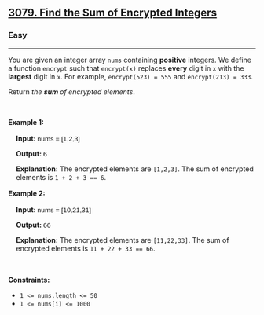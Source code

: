 <h2><a href="https://leetcode.com/problems/find-the-sum-of-encrypted-integers/">3079. Find the Sum of Encrypted Integers</a></h2><h3>Easy</h3><hr><div><p>You are given an integer array <code>nums</code> containing <span class="wiseone-analysis-result wiseone-analysis-result-entity"><strong>positive</strong> integers</span>. We define a function <code><span class="wiseone-analysis-result wiseone-analysis-result-entity">encrypt</span></code> such that <code><span class="wiseone-analysis-result wiseone-analysis-result-entity wiseone-analysis-result-repeat">encrypt</span>(x)</code> replaces <strong>every</strong> digit in <code>x</code> with the <strong>largest</strong> digit in <code>x</code>. For example, <code><span class="wiseone-analysis-result wiseone-analysis-result-entity wiseone-analysis-result-repeat">encrypt</span>(523) = 555</code> and <code>encrypt(213) = 333</code>.</p>

<p>Return <em>the <strong>sum </strong>of encrypted elements</em>.</p>

<p>&nbsp;</p>
<p><strong class="example">Example 1:</strong></p>

<div class="example-block" style="border-color: var(--border-tertiary); border-left-width: 2px; color: var(--text-secondary); font-size: .875rem; margin-bottom: 1rem; margin-top: 1rem; overflow: visible; padding-left: 1rem;">
<p><strong>Input: </strong><span class="example-io" style="font-family: Menlo,sans-serif; font-size: 0.85rem;">nums = [1,2,3]</span></p>

<p><strong>Output: </strong><span class="example-io" style="font-family: Menlo,sans-serif; font-size: 0.85rem;">6</span></p>

<p><strong>Explanation:</strong> The encrypted elements are&nbsp;<code>[1,2,3]</code>. The sum of encrypted elements is <code>1 + 2 + 3 == 6</code>.</p>
</div>

<p><strong class="example">Example 2:</strong></p>

<div class="example-block" style="border-color: var(--border-tertiary); border-left-width: 2px; color: var(--text-secondary); font-size: .875rem; margin-bottom: 1rem; margin-top: 1rem; overflow: visible; padding-left: 1rem;">
<p><strong>Input: </strong><span class="example-io" style="font-family: Menlo,sans-serif; font-size: 0.85rem;">nums = [10,21,31]</span></p>

<p><strong>Output: </strong><span class="example-io" style="font-family: Menlo,sans-serif; font-size: 0.85rem;">66</span></p>

<p><strong>Explanation:</strong> The encrypted elements are <code>[11,22,33]</code>. The sum of encrypted elements is <code>11 + 22 + 33 == 66</code>.</p>
</div>

<p>&nbsp;</p>
<p><strong>Constraints:</strong></p>

<ul>
	<li><code>1 &lt;= nums.length &lt;= 50</code></li>
	<li><code>1 &lt;= nums[i] &lt;= 1000</code></li>
</ul>
</div>